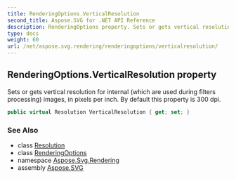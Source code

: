 ```yaml
---
title: RenderingOptions.VerticalResolution
second_title: Aspose.SVG for .NET API Reference
description: RenderingOptions property. Sets or gets vertical resolution for internal which are used during filters processing images in pixels per inch. By default this property is 300 dpi
type: docs
weight: 60
url: /net/aspose.svg.rendering/renderingoptions/verticalresolution/
---
```

## RenderingOptions.VerticalResolution property

Sets or gets vertical resolution for internal (which are used during filters processing) images, in pixels per inch. By default this property is 300 dpi.

```csharp
public virtual Resolution VerticalResolution { get; set; }
```

### See Also

* class [Resolution](../../../aspose.svg.drawing/resolution/)
* class [RenderingOptions](../)
* namespace [Aspose.Svg.Rendering](../../renderingoptions/)
* assembly [Aspose.SVG](../../../)

